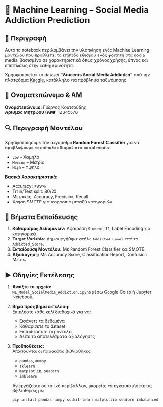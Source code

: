 # 🧠 Machine Learning – Social Media Addiction Prediction

## 📌 Περιγραφή

Αυτό το notebook περιλαμβάνει την υλοποίηση ενός Machine Learning μοντέλου που προβλέπει το επίπεδο εθισμού ενός φοιτητή στα social media, βασισμένο σε χαρακτηριστικά όπως χρόνος χρήσης, ύπνος και επιπτώσεις στην καθημερινότητα.

Χρησιμοποιείται το dataset **"Students Social Media Addiction"** από την πλατφόρμα [Kaggle](https://www.kaggle.com/datasets), κατάλληλο για πρόβλημα ταξινόμησης.

## 👤 Ονοματεπώνυμο & ΑΜ

**Ονοματεπώνυμο:** Γιώργος Κουτσούδης  
**Αριθμός Μητρώου (ΑΜ):** 12345678

## 🔍 Περιγραφή Μοντέλου

Χρησιμοποιήσαμε τον αλγόριθμο **Random Forest Classifier** για να προβλέψουμε το επίπεδο εθισμού στα social media:  
- `Low` – Χαμηλό  
- `Medium` – Μέτριο  
- `High` – Υψηλό

**Βασικά Χαρακτηριστικά:**
- Accuracy: >99%
- Train/Test split: 80/20
- Μετρικές: Accuracy, Precision, Recall
- Χρήση SMOTE για ισορροπία μεταξύ κατηγοριών

## 🧪 Βήματα Εκπαίδευσης

1. **Καθαρισμός Δεδομένων:** Αφαίρεση `Student_ID`, Label Encoding για κατηγορικά.
2. **Target Variable:** Δημιουργήθηκε στήλη `Addicted_Level` από το `Addicted_Score`.
3. **Εκπαίδευση Μοντέλου:** Με Random Forest Classifier και SMOTE.
4. **Αξιολόγηση:** Με Accuracy Score, Classification Report, Confusion Matrix.

## ▶️ Οδηγίες Εκτέλεσης

1. **Ανοίξτε το αρχείο:**  
   `ML_Model_SocialMedia_Addiction.ipynb` μέσω Google Colab ή Jupyter Notebook.

2. **Βήμα προς βήμα εκτέλεση:**  
   Εκτελέστε κάθε κελί διαδοχικά για να:
   - Εισάγετε τα δεδομένα
   - Καθαρίσετε το dataset
   - Εκπαιδεύσετε το μοντέλο
   - Δείτε τα αποτελέσματα αξιολόγησης

3. **Προϋποθέσεις:**  
   Απαιτούνται οι παρακάτω βιβλιοθήκες:
   - `pandas`, `numpy`
   - `sklearn`
   - `matplotlib`, `seaborn`
   - `imblearn`

   Αν εργάζεστε σε τοπικό περιβάλλον, μπορείτε να εγκαταστήσετε τις βιβλιοθήκες με:

   ```bash
   pip install pandas numpy scikit-learn matplotlib seaborn imbalanced-learn
